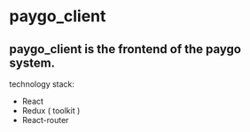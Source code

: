 # paygo_client
## paygo_client is the frontend of the paygo system.

technology stack:
* React
* Redux ( toolkit )
* React-router
